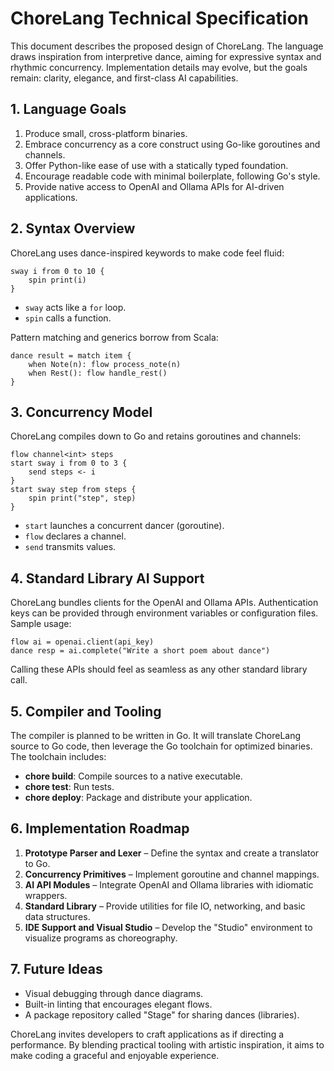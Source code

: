 # ChoreLang Technical Specification

This document describes the proposed design of ChoreLang. The language draws inspiration from interpretive dance, aiming for expressive syntax and rhythmic concurrency. Implementation details may evolve, but the goals remain: clarity, elegance, and first-class AI capabilities.

## 1. Language Goals

1. Produce small, cross-platform binaries.
2. Embrace concurrency as a core construct using Go-like goroutines and channels.
3. Offer Python-like ease of use with a statically typed foundation.
4. Encourage readable code with minimal boilerplate, following Go's style.
5. Provide native access to OpenAI and Ollama APIs for AI-driven applications.

## 2. Syntax Overview

ChoreLang uses dance-inspired keywords to make code feel fluid:

```chorelang
sway i from 0 to 10 {
    spin print(i)
}
```

- `sway` acts like a `for` loop.
- `spin` calls a function.

Pattern matching and generics borrow from Scala:

```chorelang
dance result = match item {
    when Note(n): flow process_note(n)
    when Rest(): flow handle_rest()
}
```

## 3. Concurrency Model

ChoreLang compiles down to Go and retains goroutines and channels:

```chorelang
flow channel<int> steps
start sway i from 0 to 3 {
    send steps <- i
}
start sway step from steps {
    spin print("step", step)
}
```

- `start` launches a concurrent dancer (goroutine).
- `flow` declares a channel.
- `send` transmits values.

## 4. Standard Library AI Support

ChoreLang bundles clients for the OpenAI and Ollama APIs. Authentication keys can be provided through environment variables or configuration files. Sample usage:

```chorelang
flow ai = openai.client(api_key)
dance resp = ai.complete("Write a short poem about dance")
```

Calling these APIs should feel as seamless as any other standard library call.

## 5. Compiler and Tooling

The compiler is planned to be written in Go. It will translate ChoreLang source to Go code, then leverage the Go toolchain for optimized binaries. The toolchain includes:

- **chore build**: Compile sources to a native executable.
- **chore test**: Run tests.
- **chore deploy**: Package and distribute your application.

## 6. Implementation Roadmap

1. **Prototype Parser and Lexer** – Define the syntax and create a translator to Go.
2. **Concurrency Primitives** – Implement goroutine and channel mappings.
3. **AI API Modules** – Integrate OpenAI and Ollama libraries with idiomatic wrappers.
4. **Standard Library** – Provide utilities for file IO, networking, and basic data structures.
5. **IDE Support and Visual Studio** – Develop the "Studio" environment to visualize programs as choreography.

## 7. Future Ideas

- Visual debugging through dance diagrams.
- Built-in linting that encourages elegant flows.
- A package repository called "Stage" for sharing dances (libraries).

ChoreLang invites developers to craft applications as if directing a performance. By blending practical tooling with artistic inspiration, it aims to make coding a graceful and enjoyable experience.

